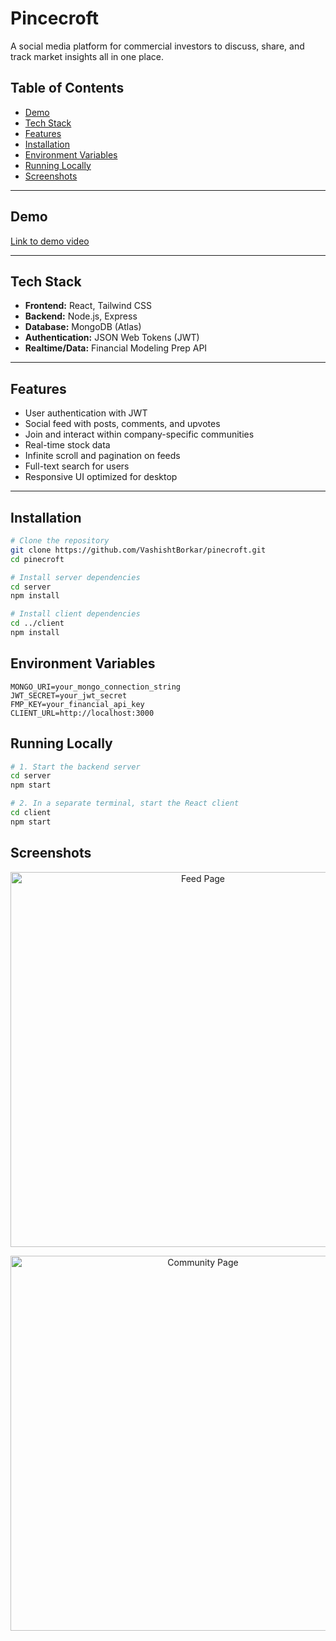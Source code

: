 
# Pincecroft
A social media platform for commercial investors to discuss, share, and track market insights all in one place.


## Table of Contents
- [Demo](#demo)
- [Tech Stack](#tech-stack)
- [Features](#features)
- [Installation](#installation)
- [Environment Variables](#environment-variables)
- [Running Locally](#running-locally)
- [Screenshots](#screenshots)

---

## Demo

<a href="https://youtu.be/tnJSi7Vvhak" target="_blank">Link to demo video</a>


---

## Tech Stack

- **Frontend:** React, Tailwind CSS  
- **Backend:** Node.js, Express  
- **Database:** MongoDB (Atlas)  
- **Authentication:** JSON Web Tokens (JWT)  
- **Realtime/Data:** Financial Modeling Prep API   

---

## Features

- User authentication with JWT
- Social feed with posts, comments, and upvotes
- Join and interact within company-specific communities
- Real-time stock data
- Infinite scroll and pagination on feeds
- Full-text search for users
- Responsive UI optimized for desktop

---

## Installation

```bash
# Clone the repository
git clone https://github.com/VashishtBorkar/pinecroft.git
cd pinecroft

# Install server dependencies
cd server
npm install

# Install client dependencies
cd ../client
npm install
```

## Environment Variables 
```env
MONGO_URI=your_mongo_connection_string
JWT_SECRET=your_jwt_secret
FMP_KEY=your_financial_api_key
CLIENT_URL=http://localhost:3000
```

## Running Locally

```bash
# 1. Start the backend server
cd server
npm start

# 2. In a separate terminal, start the React client
cd client 
npm start
```

## Screenshots

<p align="center">
  <img src="./assets/screenshot1.png" alt="Feed Page" width="600" />
</p>

<p align="center">
  <img src="./assets/screenshot2.png" alt="Community Page" width="600" />
</p>
